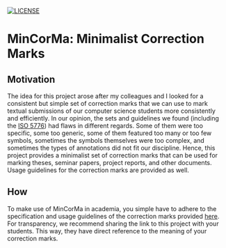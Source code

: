 [![LICENSE](https://img.shields.io/badge/license-MIT-blue.svg)](LICENSE)

# MinCorMa: Minimalist Correction Marks

## Motivation

The idea for this project arose after my colleagues and I looked for a consistent but simple set of correction marks that we can use to mark textual submissions of our computer science students more consistently and efficiently. In our opinion, the sets and guidelines we found (including the [ISO 5776](https://www.iso.org/standard/61838.html)) had flaws in different regards. Some of them were too specific, some too generic, some of them featured too many or too few symbols, sometimes the symbols themselves were too complex, and sometimes the types of annotations did not fit our discipline. Hence, this project provides a minimalist set of correction marks that can be used for marking theses, seminar papers, project reports, and other documents. Usage guidelines for the correction marks are provided as well.

## How

To make use of MinCorMa in academia, you simple have to adhere to the specification and usage guidelines of the correction marks provided [here](marks.md). For transparency, we recommend sharing the link to this project with your students. This way, they have direct reference to the meaning of your correction marks.

